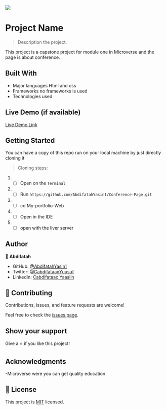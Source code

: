 ![](https://img.shields.io/badge/Microverse-blueviolet)

# Project Name

> Description the project.

This project is a capstone project for module one in Microverse and the page is about conference.

## Built With

- Major languages
  Html and css
- Frameworks
  no frameworks is used
- Technologies used

## Live Demo (if available)

[Live Demo Link]()

## Getting Started

You can have a copy of this repo run on your local machine by just directly cloning it

> Cloning steps:

1. - [ ] Open on the `Terminal`
2. - [ ] Run `https://github.com/AbdifatahYasin1/Conference-Page.git`
3. - [ ] cd My-portfolio-Web
4. - [ ] Open in the IDE
5. - [ ] open with the liver server

## Author

👤 **Abdifatah**

- GitHub: [@AbdifatahYasin1](https://github.com/AbdifatahYasin1)
- Twitter: [@CabdifataaxYuusuf](https://twitter.com/CabdifataaxYy)
- LinkedIn: [Cabdifataax Yaasiin](https://www.linkedin.com/in/cabdifataax-yaasiin-69977019a/)

## 🤝 Contributing

Contributions, issues, and feature requests are welcome!

Feel free to check the [issues page](../../issues/).

## Show your support

Give a ⭐️ if you like this project!

## Acknowledgments

-Microverse were you can get quality education.

## 📝 License

This project is [MIT](./LICENSE) licensed.
